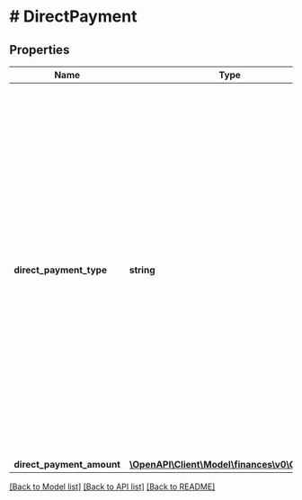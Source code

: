 # # DirectPayment

## Properties

Name | Type | Description | Notes
------------ | ------------- | ------------- | -------------
**direct_payment_type** | **string** | The type of payment.  Possible values:  * StoredValueCardRevenue - The amount that is deducted from the seller&#39;s account because the seller received money through a stored value card.  * StoredValueCardRefund - The amount that Amazon returns to the seller if the order that is bought using a stored value card is refunded.  * PrivateLabelCreditCardRevenue - The amount that is deducted from the seller&#39;s account because the seller received money through a private label credit card offered by Amazon.  * PrivateLabelCreditCardRefund - The amount that Amazon returns to the seller if the order that is bought using a private label credit card offered by Amazon is refunded.  * CollectOnDeliveryRevenue - The COD amount that the seller collected directly from the buyer.  * CollectOnDeliveryRefund - The amount that Amazon refunds to the buyer if an order paid for by COD is refunded. | [optional]
**direct_payment_amount** | [**\OpenAPI\Client\Model\finances\v0\Currency**](Currency.md) |  | [optional]

[[Back to Model list]](../../README.md#models) [[Back to API list]](../../README.md#endpoints) [[Back to README]](../../README.md)
